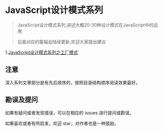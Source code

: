 # JavaScript设计模式系列

> JavaScript设计模式系列,讲述大概20-30种设计模式在JavaScript中的运用

> 后面对应的篇幅会陆续更新,欢迎大家提出建议

1.[JavaScript设计模式系列之工厂模式](demo1)

## 注意

深入系列文章部分是有先后顺序的，按照目录结构顺序阅读效果最好。

## 勘误及提问

如果有疑问或者发现错误，可以在相应的 issues 进行提问或勘误。

如果喜欢或者有所启发，欢迎 star，对作者也是一种鼓励。